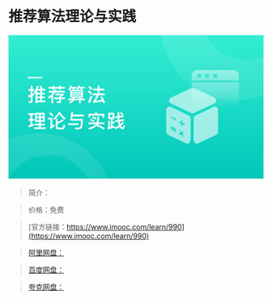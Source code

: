 # 推荐算法理论与实践

![img](../../assets/5fe4430300012d7e05400304.jpg)

> 简介：

> 价格：免费

> [官方链接：https://www.imooc.com/learn/990](https://www.imooc.com/learn/990)

> [阿里网盘：]()

> [百度网盘：]()

> [夸克网盘：]()
